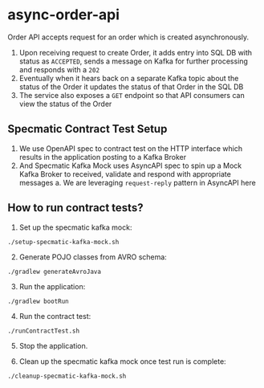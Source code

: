 # async-order-api
Order API accepts request for an order which is created asynchronously.
1. Upon receiving request to create Order, it adds entry into SQL DB with status as `ACCEPTED`, sends a message on Kafka for further processing and responds with a `202`
2. Eventually when it hears back on a separate Kafka topic about the status of the Order it updates the status of that Order in the SQL DB
3. The service also exposes a `GET` endpoint so that API consumers can view the status of the Order

## Specmatic Contract Test Setup
1. We use OpenAPI spec to contract test on the HTTP interface which results in the application posting to a Kafka Broker
2. And Specmatic Kafka Mock uses AsyncAPI spec to spin up a Mock Kafka Broker to received, validate and respond with appropriate messages
  a. We are leveraging `request-reply` pattern in AsyncAPI here

## How to run contract tests?

1. Set up the specmatic kafka mock:
```shell
./setup-specmatic-kafka-mock.sh
```
2. Generate POJO classes from AVRO schema:
```shell
./gradlew generateAvroJava
```

3. Run the application:
```shell
./gradlew bootRun
```

4. Run the contract test:
```shell
./runContractTest.sh
```

5. Stop the application.

6. Clean up the specmatic kafka mock once test run is complete:
```shell
./cleanup-specmatic-kafka-mock.sh
```

